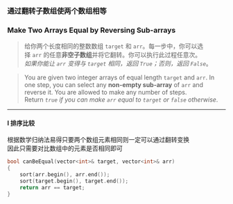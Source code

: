 ### 通过翻转子数组使两个数组相等
### Make Two Arrays Equal by Reversing Sub-arrays

> 给你两个长度相同的整数数组 `target` 和 `arr`。每一步中，你可以选择 `arr` 的任意**非空子数组**并将它翻转。你可以执行此过程任意次。  
> *如果你能让 `arr` 变得与 `target` 相同，返回 `True`；否则，返回 `False`*。  

> You are given two integer arrays of equal length `target` and `arr`. In one step, you can select any **non-empty sub-array** of `arr` and reverse it. You are allowed to make any number of steps.  
> Return *`true` if you can make `arr` equal to `target` or `false` otherwise*.  

----------

#### I 排序比较

根据数学归纳法易得只要两个数组元素相同则一定可以通过翻转变换  
因此只需要对比数组中的元素是否相同即可  

```cpp
bool canBeEqual(vector<int>& target, vector<int>& arr) 
{
    sort(arr.begin(), arr.end());
    sort(target.begin(), target.end());
    return arr == target;
}
```
